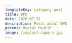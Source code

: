 ```yaml
---
templateKey: category-post
title: BPD
date: 2020-07-31
description: Posts about BPD
parent: Mental Health
image: /img/act-square.jpg
---
```

